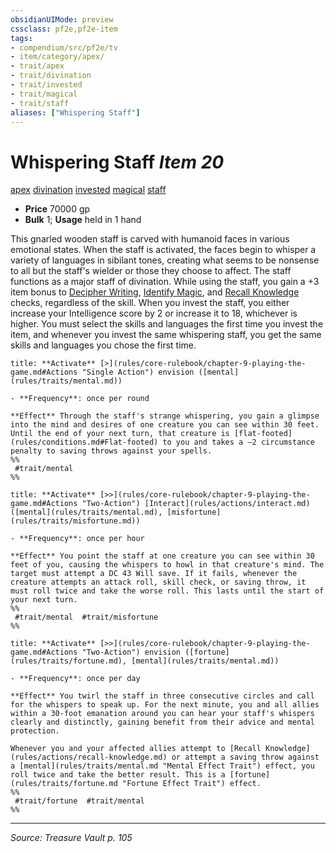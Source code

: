 ```yaml
---
obsidianUIMode: preview
cssclass: pf2e,pf2e-item
tags:
- compendium/src/pf2e/tv
- item/category/apex/
- trait/apex
- trait/divination
- trait/invested
- trait/magical
- trait/staff
aliases: ["Whispering Staff"]
---
```

# Whispering Staff *Item 20*  
[apex](apex.md "Apex Item Trait")  [divination](divination.md "Divination School Trait")  [invested](invested.md "Invested Item Trait")  [magical](magical.md "Magical Item Trait")  [staff](Reference/Rules/Traits/staff.md "Staff Item Trait")  

- **Price** 70000 gp
- **Bulk** 1; **Usage** held in 1 hand

This gnarled wooden staff is carved with humanoid faces in various emotional states. When the staff is activated, the faces begin to whisper a variety of languages in sibilant tones, creating what seems to be nonsense to all but the staff's wielder or those they choose to affect. The staff functions as a major staff of divination. While using the staff, you gain a +3 item bonus to [Decipher Writing](decipher-writing.md), [Identify Magic](identify-magic.md), and [Recall Knowledge](recall-knowledge.md) checks, regardless of the skill. When you invest the staff, you either increase your Intelligence score by 2 or increase it to 18, whichever is higher. You must select the skills and languages the first time you invest the item, and whenever you invest the same whispering staff, you get the same skills and languages you chose the first time.

```ad-embed-ability
title: **Activate** [>](rules/core-rulebook/chapter-9-playing-the-game.md#Actions "Single Action") envision ([mental](rules/traits/mental.md))

- **Frequency**: once per round

**Effect** Through the staff's strange whispering, you gain a glimpse into the mind and desires of one creature you can see within 30 feet. Until the end of your next turn, that creature is [flat-footed](rules/conditions.md#Flat-footed) to you and takes a –2 circumstance penalty to saving throws against your spells.  
%%
 #trait/mental 
%%
```

```ad-embed-ability
title: **Activate** [>>](rules/core-rulebook/chapter-9-playing-the-game.md#Actions "Two-Action") [Interact](rules/actions/interact.md) ([mental](rules/traits/mental.md), [misfortune](rules/traits/misfortune.md))

- **Frequency**: once per hour

**Effect** You point the staff at one creature you can see within 30 feet of you, causing the whispers to howl in that creature's mind. The target must attempt a DC 43 Will save. If it fails, whenever the creature attempts an attack roll, skill check, or saving throw, it must roll twice and take the worse roll. This lasts until the start of your next turn.  
%%
 #trait/mental  #trait/misfortune 
%%
```

```ad-embed-ability
title: **Activate** [>>](rules/core-rulebook/chapter-9-playing-the-game.md#Actions "Two-Action") envision ([fortune](rules/traits/fortune.md), [mental](rules/traits/mental.md))

- **Frequency**: once per day

**Effect** You twirl the staff in three consecutive circles and call for the whispers to speak up. For the next minute, you and all allies within a 30-foot emanation around you can hear your staff's whispers clearly and distinctly, gaining benefit from their advice and mental protection.

Whenever you and your affected allies attempt to [Recall Knowledge](rules/actions/recall-knowledge.md) or attempt a saving throw against a [mental](rules/traits/mental.md "Mental Effect Trait") effect, you roll twice and take the better result. This is a [fortune](rules/traits/fortune.md "Fortune Effect Trait") effect.  
%%
 #trait/fortune  #trait/mental 
%%
```


---
*Source: Treasure Vault p. 105*